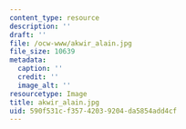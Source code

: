 ```yaml
---
content_type: resource
description: ''
draft: ''
file: /ocw-www/akwir_alain.jpg
file_size: 10639
metadata:
  caption: ''
  credit: ''
  image_alt: ''
resourcetype: Image
title: akwir_alain.jpg
uid: 590f531c-f357-4203-9204-da5854add4cf
---
```

